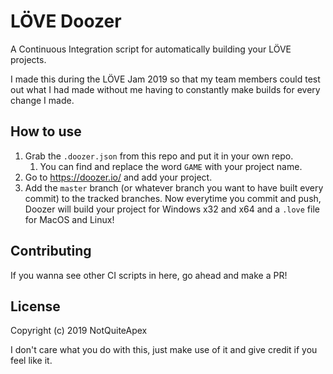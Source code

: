 # LÖVE Doozer
A Continuous Integration script for automatically building your LÖVE projects.

I made this during the LÖVE Jam 2019 so that my team members could test out what I had made without me having to constantly make builds for every change I made.

## How to use
1. Grab the `.doozer.json` from this repo and put it in your own repo.
	1. You can find and replace the word `GAME` with your project name.
1. Go to https://doozer.io/ and add your project.
1. Add the `master` branch (or whatever branch you want to have built every commit) to the tracked branches.
Now everytime you commit and push, Doozer will build your project for Windows x32 and x64 and a `.love` file for MacOS and Linux!

## Contributing
If you wanna see other CI scripts in here, go ahead and make a PR!

## License
Copyright (c) 2019 NotQuiteApex

I don't care what you do with this, just make use of it and give credit if you feel like it.
